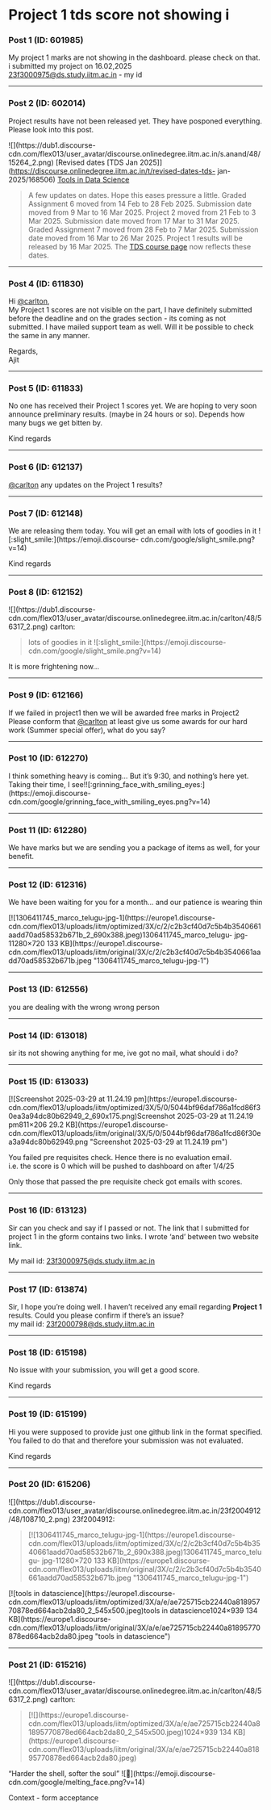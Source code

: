# Project 1 tds score not showing i

### Post 1 (ID: 601985)

My project 1 marks are not showing in the dashboard. please check on that. i
submitted my project on 16.02,2025  
23f3000975@ds.study.iitm.ac.in - my id


---

### Post 2 (ID: 602014)

Project results have not been released yet. They have posponed everything.  
Please look into this post.

![](https://dub1.discourse-
cdn.com/flex013/user_avatar/discourse.onlinedegree.iitm.ac.in/s.anand/48/15264_2.png)
[Revised dates [TDS Jan
2025]](https://discourse.onlinedegree.iitm.ac.in/t/revised-dates-tds-
jan-2025/168506) [Tools in Data Science](/c/courses/tds-kb/34)

> A few updates on dates. Hope this eases pressure a little. Graded Assignment
> 6 moved from 14 Feb to 28 Feb 2025. Submission date moved from 9 Mar to 16
> Mar 2025. Project 2 moved from 21 Feb to 3 Mar 2025. Submission date moved
> from 17 Mar to 31 Mar 2025. Graded Assignment 7 moved from 28 Feb to 7 Mar
> 2025. Submission date moved from 16 Mar to 26 Mar 2025. Project 1 results
> will be released by 16 Mar 2025. The [TDS course
> page](https://tds.s-anand.net/) now reflects these dates.


---

### Post 4 (ID: 611830)

Hi [@carlton](/u/carlton),  
My Project 1 scores are not visible on the part, I have definitely submitted
before the deadline and on the grades section - its coming as not submitted. I
have mailed support team as well. Will it be possible to check the same in any
manner.

Regards,  
Ajit


---

### Post 5 (ID: 611833)

No one has received their Project 1 scores yet. We are hoping to very soon
announce preliminary results. (maybe in 24 hours or so). Depends how many bugs
we get bitten by.

Kind regards


---

### Post 6 (ID: 612137)

[@carlton](/u/carlton) any updates on the Project 1 results?


---

### Post 7 (ID: 612148)

We are releasing them today. You will get an email with lots of goodies in it
![:slight_smile:](https://emoji.discourse-
cdn.com/google/slight_smile.png?v=14)

Kind regards


---

### Post 8 (ID: 612152)

![](https://dub1.discourse-
cdn.com/flex013/user_avatar/discourse.onlinedegree.iitm.ac.in/carlton/48/56317_2.png)
carlton:

> lots of goodies in it ![:slight_smile:](https://emoji.discourse-
> cdn.com/google/slight_smile.png?v=14)

It is more frightening now…


---

### Post 9 (ID: 612166)

If we failed in project1 then we will be awarded free marks in Project2 Please
conform that [@carlton](/u/carlton) at least give us some awards for our hard
work (Summer special offer), what do you say?


---

### Post 10 (ID: 612270)

I think something heavy is coming… But it’s 9:30, and nothing’s here yet.
Taking their time, I
see!![:grinning_face_with_smiling_eyes:](https://emoji.discourse-
cdn.com/google/grinning_face_with_smiling_eyes.png?v=14)


---

### Post 11 (ID: 612280)

We have marks but we are sending you a package of items as well, for your
benefit.


---

### Post 12 (ID: 612316)

We have been waiting for you for a month… and our patience is wearing thin  

[![1306411745_marco_telugu-jpg-1](https://europe1.discourse-
cdn.com/flex013/uploads/iitm/optimized/3X/c/2/c2b3cf40d7c5b4b3540661aadd70ad58532b671b_2_690x388.jpeg)1306411745_marco_telugu-
jpg-11280×720 133 KB](https://europe1.discourse-
cdn.com/flex013/uploads/iitm/original/3X/c/2/c2b3cf40d7c5b4b3540661aadd70ad58532b671b.jpeg
"1306411745_marco_telugu-jpg-1")


---

### Post 13 (ID: 612556)

you are dealing with the wrong wrong person


---

### Post 14 (ID: 613018)

sir its not showing anything for me, ive got no mail, what should i do?


---

### Post 15 (ID: 613033)

[![Screenshot 2025-03-29 at 11.24.19 pm](https://europe1.discourse-
cdn.com/flex013/uploads/iitm/optimized/3X/5/0/5044bf96daf786a1fcd86f30ea3a94dc80b62949_2_690x175.png)Screenshot
2025-03-29 at 11.24.19 pm811×206 29.2 KB](https://europe1.discourse-
cdn.com/flex013/uploads/iitm/original/3X/5/0/5044bf96daf786a1fcd86f30ea3a94dc80b62949.png
"Screenshot 2025-03-29 at 11.24.19 pm")

You failed pre requisites check. Hence there is no evaluation email.  
i.e. the score is 0 which will be pushed to dashboard on after 1/4/25

Only those that passed the pre requisite check got emails with scores.


---

### Post 16 (ID: 613123)

Sir can you check and say if I passed or not. The link that I submitted for
project 1 in the gform contains two links. I wrote ‘and’ between two website
link.

My mail id: 23f3000975@ds.study.iitm.ac.in


---

### Post 17 (ID: 613874)

Sir, I hope you’re doing well. I haven’t received any email regarding
**Project 1** results. Could you please confirm if there’s an issue?  
my mail id: 23f2000798@ds.study.iitm.ac.in


---

### Post 18 (ID: 615198)

No issue with your submission, you will get a good score.

Kind regards


---

### Post 19 (ID: 615199)

Hi you were supposed to provide just one github link in the format specified.
You failed to do that and therefore your submission was not evaluated.

Kind regards


---

### Post 20 (ID: 615206)

![](https://dub1.discourse-
cdn.com/flex013/user_avatar/discourse.onlinedegree.iitm.ac.in/23f2004912/48/108710_2.png)
23f2004912:

> [![1306411745_marco_telugu-jpg-1](https://europe1.discourse-
> cdn.com/flex013/uploads/iitm/optimized/3X/c/2/c2b3cf40d7c5b4b3540661aadd70ad58532b671b_2_690x388.jpeg)1306411745_marco_telugu-
> jpg-11280×720 133 KB](https://europe1.discourse-
> cdn.com/flex013/uploads/iitm/original/3X/c/2/c2b3cf40d7c5b4b3540661aadd70ad58532b671b.jpeg
> "1306411745_marco_telugu-jpg-1")

[![tools in datascience](https://europe1.discourse-
cdn.com/flex013/uploads/iitm/optimized/3X/a/e/ae725715cb22440a81895770878ed664acb2da80_2_545x500.jpeg)tools
in datascience1024×939 134 KB](https://europe1.discourse-
cdn.com/flex013/uploads/iitm/original/3X/a/e/ae725715cb22440a81895770878ed664acb2da80.jpeg
"tools in datascience")


---

### Post 21 (ID: 615216)

![](https://dub1.discourse-
cdn.com/flex013/user_avatar/discourse.onlinedegree.iitm.ac.in/carlton/48/56317_2.png)
carlton:

> [![](https://europe1.discourse-
> cdn.com/flex013/uploads/iitm/optimized/3X/a/e/ae725715cb22440a81895770878ed664acb2da80_2_545x500.jpeg)1024×939
> 134 KB](https://europe1.discourse-
> cdn.com/flex013/uploads/iitm/original/3X/a/e/ae725715cb22440a81895770878ed664acb2da80.jpeg)

“Harder the shell, softer the soul” ![:melting_face:](https://emoji.discourse-
cdn.com/google/melting_face.png?v=14)

Context - form acceptance

